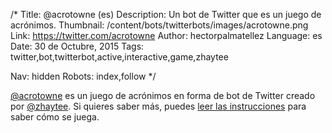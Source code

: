 /*
Title: @acrotowne (es)
Description: Un bot de Twitter que es un juego de acrónimos.
Thumbnail: /content/bots/twitterbots/images/acrotowne.png
Link: https://twitter.com/acrotowne
Author: hectorpalmatellez
Language: es
Date: 30 de Octubre, 2015
Tags: twitter,bot,twitterbot,active,interactive,game,zhaytee

Nav: hidden
Robots: index,follow
*/

[@acrotowne](https://twitter.com/acrotowne) es un juego de acrónimos en forma de bot de Twitter creado por [@zhaytee](https://twitter.com/zhaytee). Si quieres saber más, puedes [leer las instrucciones](http://i.puthtml.com/acrotowne/instructions) para saber cómo se juega.